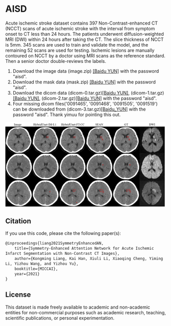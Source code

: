 # AISD

Acute ischemic stroke dataset contains 397 Non-Contrast-enhanced CT (NCCT) scans of acute ischemic stroke with the interval from symptom onset to CT less than 24 hours. The patients underwent diffusion-weighted MRI (DWI) within 24 hours after taking the CT. The slice thickness of NCCT is 5mm. 345 scans are used to train and validate the model, and the remaining 52 scans are used for testing. Ischemic lesions are manually contoured on NCCT by a doctor using MRI scans as the reference standard. Then a senior doctor double-reviews the labels.

1. Download the image data (image.zip) [[Baidu YUN]](https://pan.baidu.com/s/12nouuU6MbFrQps4EmTcomA) with the password "aisd".
2. Download the mask data (mask.zip) [[Baidu YUN]](https://pan.baidu.com/s/1MR4tAEHypdTRnqprXuRRXQ) with the password "aisd".
3. Download the dicom data (dicom-0.tar.gz)[[Baidu YUN]](https://pan.baidu.com/s/1JLgGtkdzP8TlH2va5LRQ7w), (dicom-1.tar.gz)[[Baidu YUN]](https://pan.baidu.com/s/15CFiAdhI0cG7Ad1GT3gpUQ), (dicom-2.tar.gz)[[Baidu YUN]](https://pan.baidu.com/s/1QLOUojfAzFSE3-F8hTJZ7w) with the password "aisd".
4. Four missing dicom files('0091465', '0091468', '0091505', '0091519') can be downloaded from (dicom-3.tar.gz)[[Baidu_YUN]](https://pan.baidu.com/s/1Rblm1fU6xrpYSQub45f-Ig) with the password "aisd". Thank yimuu for pointing this out.

![Samples](https://github.com/GriffinLiang/AISD/blob/main/vis.png)


## Citation

If you use this code, please cite the following paper(s):

	@inproceedings{liang2021SymmetryEnhancedAN,
		title={Symmetry-Enhanced Attention Network for Acute Ischemic Infarct Segmentation with Non-Contrast CT Images},    
		author={Kongming Liang, Kai Han, Xiuli Li, Xiaoqing Cheng, Yiming Li, Yizhou Wang, and Yizhou Yu},    
		booktitle={MICCAI},    
		year={2021}    
	}


## License
This dataset is made freely available to academic and non-academic entities for non-commercial purposes such as academic research, teaching, scientific publications, or personal experimentation.
